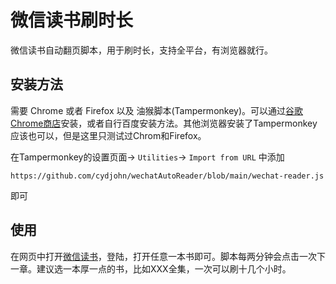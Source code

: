 # 微信读书刷时长

微信读书自动翻页脚本，用于刷时长，支持全平台，有浏览器就行。

## 安装方法

需要 Chrome 或者 Firefox 以及 油猴脚本(Tampermonkey)。可以通过[谷歌Chrome商店](https://chrome.google.com/webstore/detail/tampermonkey/dhdgffkkebhmkfjojejmpbldmpobfkfo?hl=en)安装，或者自行百度安装方法。其他浏览器安装了Tampermonkey应该也可以，但是这里只测试过Chrom和Firefox。

在Tampermonkey的设置页面-> `Utilities`-> `Import from URL` 中添加
```
https://github.com/cydjohn/wechatAutoReader/blob/main/wechat-reader.js
```
即可


## 使用

在网页中打开[微信读书](https://weread.qq.com)，登陆，打开任意一本书即可。脚本每两分钟会点击一次下一章。建议选一本厚一点的书，比如XXX全集，一次可以刷十几个小时。

